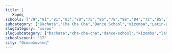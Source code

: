 ```yaml
---
title: |
   Χορός
schools: ["79","91","81","83","80","75","86","78","88","84","72","85","90","87","68","76","71"]
subcategory: ["Bachata","Cha Cha Cha","Dance School","Kizomba","Latin-Ballroom","Merengue","Oriental","Pachanga","Pole Dance","Salsa","Studio χορού","Swing","Zumba","Αφρικάνικος Χορός","Μοντέρνος Χορός","Παραδοσιακοί Χοροί","Σχολή Χορού","Τάνγκο"]
slugCategory: "xoros"
slugSubcategory: ["bachata","cha-cha-cha","dance-school","kizomba","latin-ballroom","merengue","oriental","pachanga","pole-dance","salsa","studio-xorou","swing","zumba","african-dance","modern-dance","paradosiakoi-xoroi","sxoli-xorou","tango"]
schoolscount: "17"
city: "Θεσσαλονίκη"
---
```




